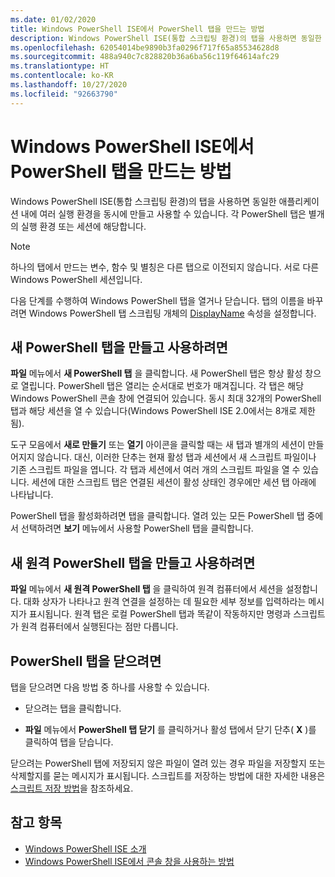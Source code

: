 ```yaml
---
ms.date: 01/02/2020
title: Windows PowerShell ISE에서 PowerShell 탭을 만드는 방법
description: Windows PowerShell ISE(통합 스크립팅 환경)의 탭을 사용하면 동일한 애플리케이션 내에 여러 실행 환경을 동시에 만들고 사용할 수 있습니다. 각 PowerShell 탭은 별개의 실행 환경 또는 세션에 해당합니다.
ms.openlocfilehash: 62054014be9890b3fa0296f717f65a85534628d8
ms.sourcegitcommit: 488a940c7c828820b36a6ba56c119f64614afc29
ms.translationtype: HT
ms.contentlocale: ko-KR
ms.lasthandoff: 10/27/2020
ms.locfileid: "92663790"
---
```

# <a name="how-to-create-a-powershell-tab-in-windows-powershell-ise"></a>Windows PowerShell ISE에서 PowerShell 탭을 만드는 방법

Windows PowerShell ISE(통합 스크립팅 환경)의 탭을 사용하면 동일한 애플리케이션 내에 여러 실행 환경을 동시에 만들고 사용할 수 있습니다. 각 PowerShell 탭은 별개의 실행 환경 또는 세션에 해당합니다.

> [!NOTE]
> 하나의 탭에서 만드는 변수, 함수 및 별칭은 다른 탭으로 이전되지 않습니다. 서로 다른 Windows PowerShell 세션입니다.

다음 단계를 수행하여 Windows PowerShell 탭을 열거나 닫습니다. 탭의 이름을 바꾸려면 Windows PowerShell 탭 스크립팅 개체의 [DisplayName](object-model/The-PowerShellTab-Object.md#displayname) 속성을 설정합니다.

## <a name="to-create-and-use-a-new-powershell-tab"></a>새 PowerShell 탭을 만들고 사용하려면

**파일** 메뉴에서 **새 PowerShell 탭** 을 클릭합니다. 새 PowerShell 탭은 항상 활성 창으로 열립니다. PowerShell 탭은 열리는 순서대로 번호가 매겨집니다. 각 탭은 해당 Windows PowerShell 콘솔 창에 연결되어 있습니다. 동시 최대 32개의 PowerShell 탭과 해당 세션을 열 수 있습니다(Windows PowerShell ISE 2.0에서는 8개로 제한됨).

도구 모음에서 **새로 만들기** 또는 **열기** 아이콘을 클릭할 때는 새 탭과 별개의 세션이 만들어지지 않습니다. 대신, 이러한 단추는 현재 활성 탭과 세션에서 새 스크립트 파일이나 기존 스크립트 파일을 엽니다. 각 탭과 세션에서 여러 개의 스크립트 파일을 열 수 있습니다. 세션에 대한 스크립트 탭은 연결된 세션이 활성 상태인 경우에만 세션 탭 아래에 나타납니다.

PowerShell 탭을 활성화하려면 탭을 클릭합니다. 열려 있는 모든 PowerShell 탭 중에서 선택하려면 **보기** 메뉴에서 사용할 PowerShell 탭을 클릭합니다.

## <a name="to-create-and-use-a-new-remote-powershell-tab"></a>새 원격 PowerShell 탭을 만들고 사용하려면

**파일** 메뉴에서 **새 원격 PowerShell 탭** 을 클릭하여 원격 컴퓨터에서 세션을 설정합니다. 대화 상자가 나타나고 원격 연결을 설정하는 데 필요한 세부 정보를 입력하라는 메시지가 표시됩니다. 원격 탭은 로컬 PowerShell 탭과 똑같이 작동하지만 명령과 스크립트가 원격 컴퓨터에서 실행된다는 점만 다릅니다.

## <a name="to-close-a-powershell-tab"></a>PowerShell 탭을 닫으려면

탭을 닫으려면 다음 방법 중 하나를 사용할 수 있습니다.

- 닫으려는 탭을 클릭합니다.

- **파일** 메뉴에서 **PowerShell 탭 닫기** 를 클릭하거나 활성 탭에서 닫기 단추( **X** )를 클릭하여 탭을 닫습니다.

닫으려는 PowerShell 탭에 저장되지 않은 파일이 열려 있는 경우 파일을 저장할지 또는 삭제할지를 묻는 메시지가 표시됩니다. 스크립트를 저장하는 방법에 대한 자세한 내용은 [스크립트 저장 방법](How-to-Write-and-Run-Scripts-in-the-Windows-PowerShell-ISE.md#how-to-save-a-script)을 참조하세요.

## <a name="see-also"></a>참고 항목

- [Windows PowerShell ISE 소개](Introducing-the-Windows-PowerShell-ISE.md)
- [Windows PowerShell ISE에서 콘솔 창을 사용하는 방법](How-to-Use-the-Console-Pane-in-the-Windows-PowerShell-ISE.md)
